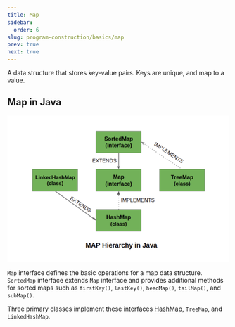 ```yaml
---
title: Map
sidebar:
  order: 6
slug: program-construction/basics/map
prev: true
next: true
---
```


A data structure that stores key-value pairs. Keys are unique, and map to a
value.

## Map in Java

![Map Hierarchy](../../../../images/program-construction/map-hierarchy.png)

`Map` interface defines the basic operations for a map data structure.
`SortedMap` interface extends `Map` interface and provides additional methods
for sorted maps such as `firstKey()`, `lastKey()`, `headMap()`, `tailMap()`, and
`subMap()`.

Three primary classes implement these interfaces
[HashMap](/program-construction/hashmap/), `TreeMap`, and `LinkedHashMap`.
